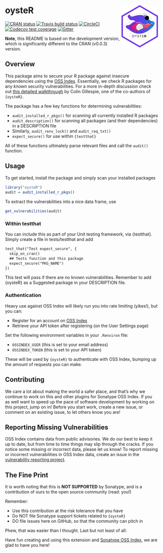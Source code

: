 
<!-- README.md is generated from README.Rmd. Please edit that file -->

# oysteR <a href="https://github.com/sonatype-nexus-community/oysteR"><img src="man/figures/logo.png" align="right" height="138.5" /></a>

[![CRAN
status](https://www.r-pkg.org/badges/version/oysteR)](https://CRAN.R-project.org/package=oysteR)
[![Travis build
status](https://travis-ci.org/sonatype-nexus-community/oysteR.svg?branch=master)](https://travis-ci.org/sonatype-nexus-community/oysteR)
[![CircleCI](https://circleci.com/gh/sonatype-nexus-community/oysteR.svg?style=shield)](https://circleci.com/gh/sonatype-nexus-community/oysteR)
[![Codecov test
coverage](https://codecov.io/gh/sonatype-nexus-community/oysteR/branch/master/graph/badge.svg)](https://codecov.io/gh/sonatype-nexus-community/oysteR?branch=master)
[![Gitter](https://badges.gitter.im/sonatype-nexus-community/oysteR.svg)](https://gitter.im/sonatype-nexus-community/oysteR?utm_source=badge&utm_medium=badge&utm_campaign=pr-badge)

**Note**, this README is based on the development version, which is
significantly different to the CRAN (v0.0.3) version.

## Overview

This package aims to secure your R package against insecure dependencies
using the [OSS Index](https://ossindex.sonatype.org/). Essentially, we
check R packages for any *known* security vulnerabilities. For a more
in-depth discussion check out [this detailed
walkthrough](https://www.jumpingrivers.com/blog/r-package-vulnerabilities-security/)
by Colin Gillespie, one of the co-authors of `{oysteR}`.

The package has a few key functions for determining vulnerabilities:

  - `audit_installed_r_pkgs()` for scanning all currently installed R
    packages
  - `audit_description()` for scanning all packages (and their
    dependencies) in a DESCRIPTION file
  - Similarly, `audit_renv_lock()` and `audit_req_txt()`
  - `expect_secure()` for use within `{testthat}`

All of these functions ultimately parse relevant files and call the
`audit()` function.

## Usage

To get started, install the package and simply scan your installed
packages

``` r
library("oysteR")
audit = audit_installed_r_pkgs()
```

To extract the vulnerabilities into a nice data frame, use

``` r
get_vulnerabilities(audit)
```

### Within testthat

You can include this as part of your Unit testing framework, via
{testthat}. Simply create a file in tests/testthat and add

    test_that("Test expect_secure", {
      skip_on_cran()
      ## Tests function and this package
      expect_secure("PKG_NAME")
    })

This test will pass if there are no known vulnerabilities. Remember to
add {oysteR} as a Suggested package in your DESCRIPTION file.

### Authentication

Heavy use against OSS Index will likely run you into rate limiting
(yikes\!), but you can:

  - Register for an account on [OSS
    Index](https://ossindex.sonatype.org/)
  - Retrieve your API token after registering (on the User Settings
    page)

Set the following environment variables in your `.Renviron` file:

  - `OSSINDEX_USER` (this is set to your email address)
  - `OSSINDEX_TOKEN` (this is set to your API token)

These will be used by `{oysteR}` to authenticate with OSS Index, bumping
up the amount of requests you can make.

## Contributing

We care a lot about making the world a safer place, and that’s why we
continue to work on this and other plugins for Sonatype OSS Index. If
you as well want to speed up the pace of software development by working
on this project, jump on in\! Before you start work, create a new issue,
or comment on an existing issue, to let others know you are\!

## Reporting Missing Vulnerabilities

OSS Index contains data from public advisories. We do our best to keep
it up to date, but from time to time things may slip through the cracks.
If you notice some missing or incorrect data, please let us know\! To
report missing or incorrect vulnerabilities in OSS Index data, create an
issue in the [vulnerability reporting
project](https://github.com/OSSIndex/vulns).

## The Fine Print

It is worth noting that this is **NOT SUPPORTED** by Sonatype, and is a
contribution of ours to the open source community (read: you\!)

Remember:

  - Use this contribution at the risk tolerance that you have
  - Do NOT file Sonatype support tickets related to `{oysteR}`
  - DO file issues here on GitHub, so that the community can pitch in

Phew, that was easier than I thought. Last but not least of all:

Have fun creating and using this extension and [Sonatype OSS
Index](https://ossindex.sonatype.org/), we are glad to have you here\!
